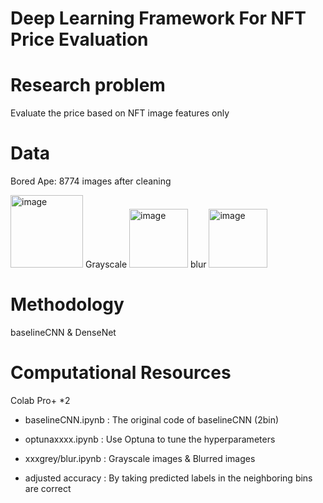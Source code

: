 # Deep Learning Framework For NFT Price Evaluation

# Research problem 
Evaluate the price based on NFT image features only

# Data
Bored Ape: 8774 images after cleaning 

<img width="116" alt="image" src="https://user-images.githubusercontent.com/54750727/196317777-dd197de8-06d2-4d0e-a955-2f01a4e9b926.png">
Grayscale
<img width="94" alt="image" src="https://user-images.githubusercontent.com/54750727/196318426-2ad46966-2617-4367-b1c1-90ce8581eced.png">
blur
<img width="94" alt="image" src="https://user-images.githubusercontent.com/54750727/196318433-dca2df62-4c31-42c1-80c5-f5d78bbb7cb4.png">

# Methodology
baselineCNN & DenseNet

# Computational Resources
Colab Pro+ *2

- baselineCNN.ipynb : 
The original code of baselineCNN (2bin)

- optunaxxxx.ipynb :
Use Optuna to tune the hyperparameters

- xxxgrey/blur.ipynb :
Grayscale images & Blurred images

- adjusted accuracy :
By taking predicted labels in the neighboring bins are correct

